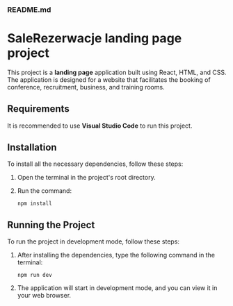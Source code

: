 ### README.md

# SaleRezerwacje landing page project

This project is a **landing page** application built using React, HTML, and CSS. The application is designed for a website that facilitates the booking of conference, recruitment, business, and training rooms.

## Requirements

It is recommended to use **Visual Studio Code** to run this project.

## Installation

To install all the necessary dependencies, follow these steps:

1. Open the terminal in the project's root directory.
2. Run the command:

   ```terninal
   npm install
   ```

## Running the Project

To run the project in development mode, follow these steps:

1. After installing the dependencies, type the following command in the terminal:

   ```terninal
   npm run dev
   ```

2. The application will start in development mode, and you can view it in your web browser.
